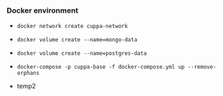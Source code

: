 ### Docker environment

- `docker network create cuppa-network`
- `docker volume create --name=mongo-data`
- `docker volume create --name=postgres-data`
- `docker-compose -p cuppa-base -f docker-compose.yml up --remove-orphans`

- temp2
